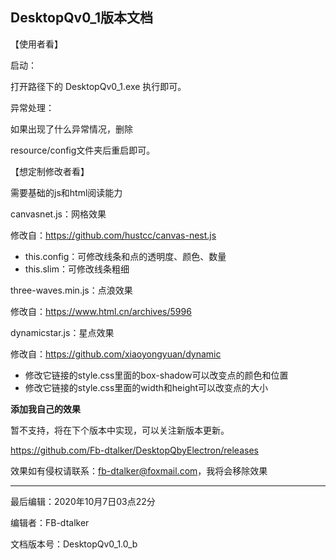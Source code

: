 ## DesktopQv0_1版本文档

【使用者看】

启动：

打开路径下的 DesktopQv0_1.exe 执行即可。



异常处理：

如果出现了什么异常情况，删除

resource/config文件夹后重启即可。



【想定制修改者看】

需要基础的js和html阅读能力



canvasnet.js：网格效果

修改自：https://github.com/hustcc/canvas-nest.js

- this.config：可修改线条和点的透明度、颜色、数量
- this.slim：可修改线条粗细



three-waves.min.js：点浪效果

修改自：https://www.html.cn/archives/5996



dynamicstar.js：星点效果

修改自：https://github.com/xiaoyongyuan/dynamic

- 修改它链接的style.css里面的box-shadow可以改变点的颜色和位置
- 修改它链接的style.css里面的width和height可以改变点的大小



**添加我自己的效果**

暂不支持，将在下个版本中实现，可以关注新版本更新。

https://github.com/Fb-dtalker/DesktopQbyElectron/releases



效果如有侵权请联系：fb-dtalker@foxmail.com，我将会移除效果

-----

最后编辑：2020年10月7日03点22分

编辑者：FB-dtalker

文档版本号：DesktopQv0_1.0_b





